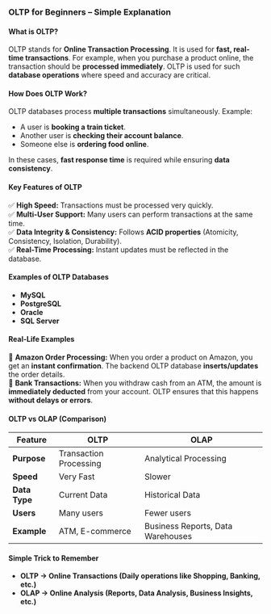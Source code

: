 ### **OLTP for Beginners – Simple Explanation**  

#### **What is OLTP?**  
OLTP stands for **Online Transaction Processing**. It is used for **fast, real-time transactions**. For example, when you purchase a product online, the transaction should be **processed immediately**. OLTP is used for such **database operations** where speed and accuracy are critical.  

#### **How Does OLTP Work?**  
OLTP databases process **multiple transactions** simultaneously. Example:  
- A user is **booking a train ticket**.  
- Another user is **checking their account balance**.  
- Someone else is **ordering food online**.  

In these cases, **fast response time** is required while ensuring **data consistency**.  

#### **Key Features of OLTP**  
✅ **High Speed:** Transactions must be processed very quickly.  
✅ **Multi-User Support:** Many users can perform transactions at the same time.  
✅ **Data Integrity & Consistency:** Follows **ACID properties** (Atomicity, Consistency, Isolation, Durability).  
✅ **Real-Time Processing:** Instant updates must be reflected in the database.  

#### **Examples of OLTP Databases**  
- **MySQL**  
- **PostgreSQL**  
- **Oracle**  
- **SQL Server**  

#### **Real-Life Examples**  
🚀 **Amazon Order Processing:** When you order a product on Amazon, you get an **instant confirmation**. The backend OLTP database **inserts/updates** the order details.  
🏦 **Bank Transactions:** When you withdraw cash from an ATM, the amount is **immediately deducted** from your account. OLTP ensures that this happens **without delays or errors**.  

#### **OLTP vs OLAP (Comparison)**  
| **Feature** | **OLTP** | **OLAP** |
|------------|---------|---------|
| **Purpose** | Transaction Processing | Analytical Processing |
| **Speed** | Very Fast | Slower |
| **Data Type** | Current Data | Historical Data |
| **Users** | Many users | Fewer users |
| **Example** | ATM, E-commerce | Business Reports, Data Warehouses |

#### **Simple Trick to Remember**  
- **OLTP → Online Transactions (Daily operations like Shopping, Banking, etc.)**  
- **OLAP → Online Analysis (Reports, Data Analysis, Business Insights, etc.)**  

